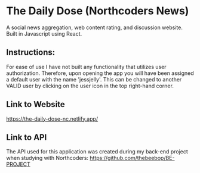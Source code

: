 # The Daily Dose (Northcoders News) 
A social news aggregation, web content rating, 
and discussion website. Built in Javascript using React.

## Instructions:
For ease of use I have not built any functionality that utilizes user authorization. 
Therefore, upon opening the app you will have been assigned a default user with the name 'jessjelly'. This can be changed to another VALID user by clicking on the user icon in the top right-hand corner.

## Link to Website
https://the-daily-dose-nc.netlify.app/

## Link to API
The API used for this application was created during my back-end project when studying with Northcoders:
https://github.com/thebeebop/BE-PROJECT



